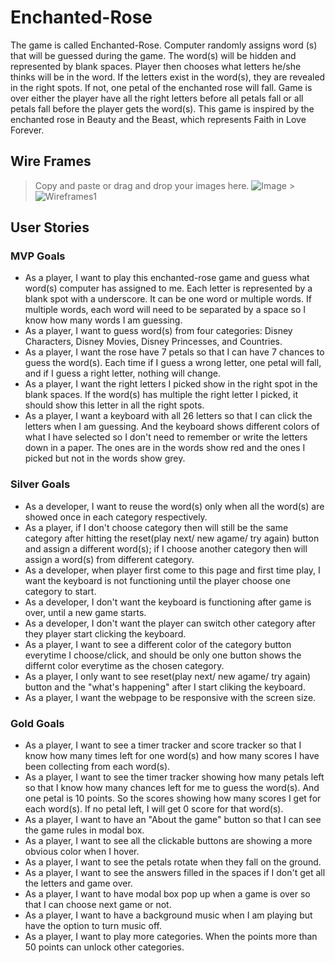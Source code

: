 # Enchanted-Rose

The game is called Enchanted-Rose. Computer randomly assigns word (s) that will be guessed during the game. The word(s) will be hidden and represented by blank spaces. Player then chooses what letters he/she thinks will be in the word. If the letters exist in the word(s), they are revealed in the right spots. If not, one petal of the enchanted rose will fall. Game is over either the player have all the right letters before all petals fall or all petals fall before the player gets the word(s). This game is inspired by the enchanted rose in Beauty and the Beast, which represents Faith in Love Forever.

## Wire Frames

> Copy and paste or drag and drop your images here.
> ![Image](https://media.git.generalassemb.ly/user/34159/files/af155a00-7259-11eb-8b03-e79299f608e4) > ![Wireframes1](https://media.git.generalassemb.ly/user/34159/files/b2244f00-731a-11eb-8b85-55360eb687cc)

## User Stories

### MVP Goals

- As a player, I want to play this enchanted-rose game and guess what word(s) computer has assigned to me. Each letter is represented by a blank spot with a underscore. It can be one word or multiple words. If multiple words, each word will need to be separated by a space so I know how many words I am guessing.
- As a player, I want to guess word(s) from four categories: Disney Characters, Disney Movies, Disney Princesses, and Countries.
- As a player, I want the rose have 7 petals so that I can have 7 chances to guess the word(s). Each time if I guess a wrong letter, one petal will fall, and if I guess a right letter, nothing will change.
- As a player, I want the right letters I picked show in the right spot in the blank spaces. If the word(s) has multiple the right letter I picked, it should show this letter in all the right spots.
- As a player, I want a keyboard with all 26 letters so that I can click the letters when I am guessing. And the keyboard shows different colors of what I have selected so I don't need to remember or write the letters down in a paper. The ones are in the words show red and the ones I picked but not in the words show grey.

### Silver Goals

- As a developer, I want to reuse the word(s) only when all the word(s) are showed once in each category respectively.
- As a player, if I don't choose category then will still be the same category after hitting the reset(play next/ new agame/ try again) button and assign a different word(s); if I choose another category then will assign a word(s) from different category.
- As a developer, when player first come to this page and first time play, I want the keyboard is not functioning until the player choose one category to start.
- As a developer, I don't want the keyboard is functioning after game is over, until a new game starts.
- As a developer, I don't want the player can switch other category after they player start clicking the keyboard.
- As a player, I want to see a different color of the category button everytime I choose/click, and should be only one button shows the differnt color everytime as the chosen category.
- As a player, I only want to see reset(play next/ new agame/ try again) button and the "what's happening" after I start cliking the keyboard.
- As a player, I want the webpage to be responsive with the screen size.

### Gold Goals

- As a player, I want to see a timer tracker and score tracker so that I know how many times left for one word(s) and how many scores I have been collecting from each word(s).
- As a player, I want to see the timer tracker showing how many petals left so that I know how many chances left for me to guess the word(s). And one petal is 10 points. So the scores showing how many scores I get for each word(s). If no petal left, I will get 0 score for that word(s).
- As a player, I want to have an "About the game" button so that I can see the game rules in modal box.
- As a player, I want to see all the clickable buttons are showing a more obvious color when I hover.
- As a player, I want to see the petals rotate when they fall on the ground.
- As a player, I want to see the answers filled in the spaces if I don't get all the letters and game over.
- As a player, I want to have modal box pop up when a game is over so that I can choose next game or not.
- As a player, I want to have a background music when I am playing but have the option to turn music off.
- As a player, I want to play more categories. When the points more than 50 points can unlock other categories.
